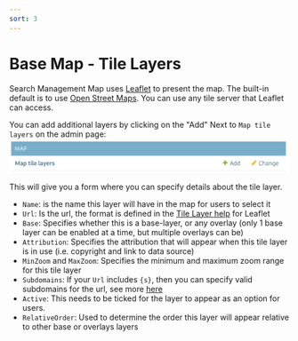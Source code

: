 ```yaml
---
sort: 3
---
```

# Base Map - Tile Layers
Search Management Map uses [Leaflet](https://leafletjs.com/) to present the map.
The built-in default is to use [Open Street Maps](https://www.openstreetmap.org/about). You can use any tile server that Leaflet can access.

You can add additional layers by clicking on the "Add" Next to `Map tile layers` on the admin page:
![Image of Tile](map-tile-layer.png)

This will give you a form where you can specify details about the tile layer.
* `Name`: is the name this layer will have in the map for users to select it
* `Url`: Is the url, the format is defined in the [Tile Layer help](https://leafletjs.com/reference.html#tilelayer) for Leaflet
* `Base`: Specifies whether this is a base-layer, or any overlay (only 1 base layer can be enabled at a time, but multiple overlays can be)
* `Attribution`: Specifies the attribution that will appear when this tile layer is in use (i.e. copyright and link to data source)
* `MinZoom` and `MaxZoom`: Specifies the minimum and maximum zoom range for this tile layer
* `Subdomains`: If your `Url` includes `{s}`, then you can specify valid subdomains for the url, see more [here](https://leafletjs.com/reference.html#tilelayer-subdomains)
* `Active`: This needs to be ticked for the layer to appear as an option for users.
* `RelativeOrder`: Used to determine the order this layer will appear relative to other base or overlays layers
